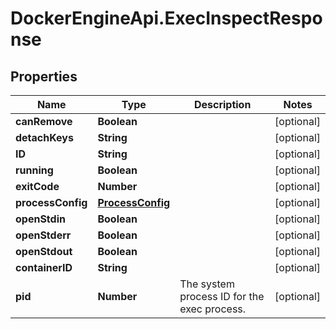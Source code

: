 # DockerEngineApi.ExecInspectResponse

## Properties

Name | Type | Description | Notes
------------ | ------------- | ------------- | -------------
**canRemove** | **Boolean** |  | [optional] 
**detachKeys** | **String** |  | [optional] 
**ID** | **String** |  | [optional] 
**running** | **Boolean** |  | [optional] 
**exitCode** | **Number** |  | [optional] 
**processConfig** | [**ProcessConfig**](ProcessConfig.md) |  | [optional] 
**openStdin** | **Boolean** |  | [optional] 
**openStderr** | **Boolean** |  | [optional] 
**openStdout** | **Boolean** |  | [optional] 
**containerID** | **String** |  | [optional] 
**pid** | **Number** | The system process ID for the exec process. | [optional] 


